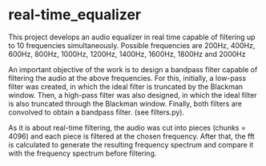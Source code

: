 # real-time_equalizer

This project develops an audio equalizer in real time capable of filtering up to 10 frequencies simultaneously. Possible frequencies are 200Hz, 400Hz, 600Hz, 800Hz, 1000Hz, 1200Hz, 1400Hz, 1600Hz, 1800Hz and 2000Hz

An important objective of the work is to design a bandpass filter capable of filtering the audio at the above frequencies. For this, initially, a low-pass filter was created, in which the ideal filter is truncated by the Blackman window. Then, a high-pass filter was also designed, in which the ideal filter is also truncated through the Blackman window. Finally, both filters are convolved to obtain a bandpass filter. (see filters.py).

As it is about real-time filtering, the audio was cut into pieces (chunks = 4096) and each piece is filtered at the chosen frequency. After that, the fft is calculated to generate the resulting frequency spectrum and compare it with the frequency spectrum before filtering.
